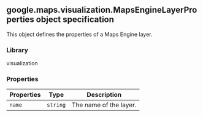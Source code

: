 <h2 id="MapsEngineLayerProperties">
google.maps.visualization.MapsEngineLayerProperties
object specification
</h2><p>This object defines the properties of a Maps Engine layer.</p><h3>Library</h3><p>visualization</p><h3>Properties</h3><table summary="interface MapsEngineLayerProperties - Properties" width="100%">
<thead>
<tr><th>Properties</th>
<th>Type</th>
<th>Description</th>
</tr></thead>
<tbody>
<tr>
<td><code>name</code></td>
<td><code>string</code></td>
<td>The name of the layer.</td>
</tr>
</tbody>
</table>